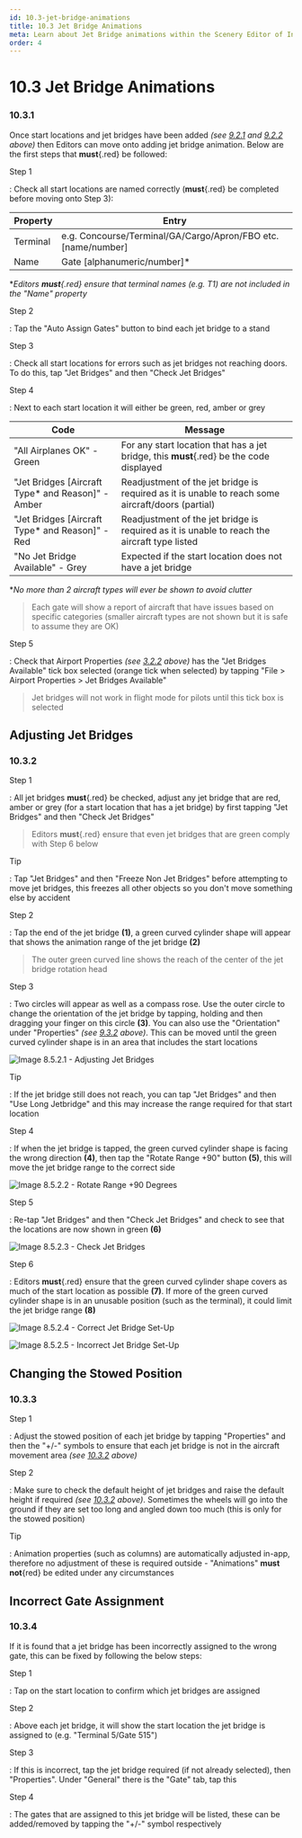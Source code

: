 ```yaml
---
id: 10.3-jet-bridge-animations
title: 10.3 Jet Bridge Animations
meta: Learn about Jet Bridge animations within the Scenery Editor of Infinite Flight.
order: 4
---
```




# 10.3 Jet Bridge Animations 



### 10.3.1

Once start locations and jet bridges have been added *(see [9.2.1](/guide/scenery-editor-manual/9.-objects/9.2-selection-and-placement#9.2.1) and [9.2.2](/guide/scenery-editor-manual/9.-objects/9.2-selection-and-placement#9.2.2) above)* then Editors can move onto adding jet bridge animation. Below are the first steps that **must**{.red} be followed:



Step 1

: Check all start locations are named correctly (**must**{.red} be completed before moving onto Step 3):



| Property | Entry                                                        |
| -------- | ------------------------------------------------------------ |
| Terminal | e.g. Concourse/Terminal/GA/Cargo/Apron/FBO etc. [name/number] |
| Name     | Gate [alphanumeric/number]*                                  |

**Editors **must**{.red} ensure that terminal names (e.g. T1) are not included in the "Name" property*



Step 2

: Tap the "Auto Assign Gates" button to bind each jet bridge to a stand



Step 3

: Check all start locations for errors such as jet bridges not reaching doors. To do this, tap "Jet Bridges" and then "Check Jet Bridges"



Step 4

: Next to each start location it will either be green, red, amber or grey



| Code                                              | Message                                                      |
| ------------------------------------------------- | ------------------------------------------------------------ |
| "All Airplanes OK" - Green                        | For any start location that has a jet bridge, this **must**{.red} be the code displayed |
| "Jet Bridges [Aircraft Type* and Reason]" - Amber | Readjustment of the jet bridge is required as it is unable to reach some aircraft/doors (partial) |
| "Jet Bridges [Aircraft Type* and Reason]" - Red   | Readjustment of the jet bridge is required as it is unable to reach the aircraft type listed |
| "No Jet Bridge Available" - Grey                  | Expected if the start location does not have a jet bridge    |

**No more than 2 aircraft types will ever be shown to avoid clutter*



> Each gate will show a report of aircraft that have issues based on specific categories (smaller aircraft types are not shown but it is safe to assume they are OK)



Step 5

: Check that Airport Properties *(see [3.2.2](/guide/scenery-editor-manual/3.-getting-started/3.2-airport-properties#3.2.2) above)* has the "Jet Bridges Available" tick box selected (orange tick when selected) by tapping "File > Airport Properties > Jet Bridges Available"



> Jet bridges will not work in flight mode for pilots until this tick box is selected



## Adjusting Jet Bridges

### 10.3.2

Step 1

: All jet bridges **must**{.red} be checked, adjust any jet bridge that are red, amber or grey (for a start location that has a jet bridge) by first tapping "Jet Bridges" and then "Check Jet Bridges"



> Editors **must**{.red} ensure that even jet bridges that are green comply with Step 6 below



Tip

: Tap "Jet Bridges" and then "Freeze Non Jet Bridges" before attempting to move jet bridges, this freezes all other objects so you don't move something else by accident



Step 2

: Tap the end of the jet bridge **(1)**, a green curved cylinder shape will appear that shows the animation range of the jet bridge **(2)**



> The outer green curved line shows the reach of the center of the jet bridge rotation head 



Step 3

: Two circles will appear as well as a compass rose. Use the outer circle to change the orientation of the jet bridge by tapping, holding and then dragging your finger on this circle **(3)**. You can also use the "Orientation" under "Properties" *(see [9.3.2](/guide/scenery-editor-manual/9.-objects/9.3-properties#9.3.2) above)*. This can be moved until the green curved cylinder shape is in an area that includes the start locations



![Image 8.5.2.1 - Adjusting Jet Bridges](_images/manual/frames/7.5.2.1.png)



Tip

: If the jet bridge still does not reach, you can tap "Jet Bridges" and then "Use Long Jetbridge" and this may increase the range required for that start location



Step 4

: If when the jet bridge is tapped, the green curved cylinder shape is facing the wrong direction **(4)**, then tap the "Rotate Range +90" button **(5)**, this will move the jet bridge range to the correct side



![Image 8.5.2.2 - Rotate Range +90 Degrees](_images/manual/frames/7.5.2.2.png)



Step 5

: Re-tap "Jet Bridges" and then "Check Jet Bridges" and check to see that the locations are now shown in green **(6)**



![Image 8.5.2.3 - Check Jet Bridges](_images/manual/frames/7.5.2.3.png)



Step 6

: Editors **must**{.red} ensure that the green curved cylinder shape covers as much of the start location as possible **(7)**. If more of the green curved cylinder shape is in an unusable position (such as the terminal), it could limit the jet bridge range **(8)**



![Image 8.5.2.4 - Correct Jet Bridge Set-Up](_images/manual/frames/7.5.3.4b.png)



![Image 8.5.2.5 - Incorrect Jet Bridge Set-Up](_images/manual/frames/7.5.3.5b.png)





## Changing the Stowed Position

### 10.3.3

Step 1

: Adjust the stowed position of each jet bridge by tapping "Properties" and then the "+/-" symbols to ensure that each jet bridge is not in the aircraft movement area *(see [10.3.2](/guide/scenery-editor-manual/10.-airport-gates/10.3-jet-bridges#10.3.2) above)*



Step 2

: Make sure to check the default height of jet bridges and raise the default height if required *(see [10.3.2](/guide/scenery-editor-manual/10.-airport-gates/10.3-jet-bridges#10.3.2) above)*. Sometimes the wheels will go into the ground if they are set too long and angled down too much (this is only for the stowed position)



Tip

: Animation properties (such as columns) are automatically adjusted in-app, therefore no adjustment of these is required outside - "Animations" **must not**{red} be edited under any circumstances



## Incorrect Gate Assignment

### 10.3.4

If it is found that a jet bridge has been incorrectly assigned to the wrong gate, this can be fixed by following the below steps:



Step 1

: Tap on the start location to confirm which jet bridges are assigned



Step 2

: Above each jet bridge, it will show the start location the jet bridge is assigned to (e.g. "Terminal 5/Gate 515")



Step 3

: If this is incorrect, tap the jet bridge required (if not already selected), then "Properties". Under "General" there is the "Gate" tab, tap this



Step 4

: The gates that are assigned to this jet bridge will be listed, these can be added/removed by tapping the "+/-" symbol respectively
